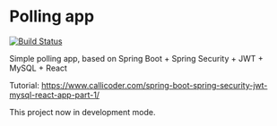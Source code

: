 # Polling app
[![Build Status](https://travis-ci.org/GolovPavel/polls.png?branch=master)](https://travis-ci.org/GolovPavel/polls)

Simple polling app, based on Spring Boot + Spring Security + JWT + MySQL + React

Tutorial: https://www.callicoder.com/spring-boot-spring-security-jwt-mysql-react-app-part-1/

This project now in development mode.
